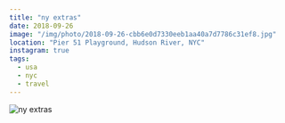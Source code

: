 ```yaml
---
title: "ny extras"
date: 2018-09-26
image: "/img/photo/2018-09-26-cbb6e0d7330eeb1aa40a7d7786c31ef8.jpg"
location: "Pier 51 Playground, Hudson River, NYC"
instagram: true
tags:
  - usa
  - nyc
  - travel
---
```


![ny extras](/img/photo/2018-09-26-cbb6e0d7330eeb1aa40a7d7786c31ef8.jpg)
